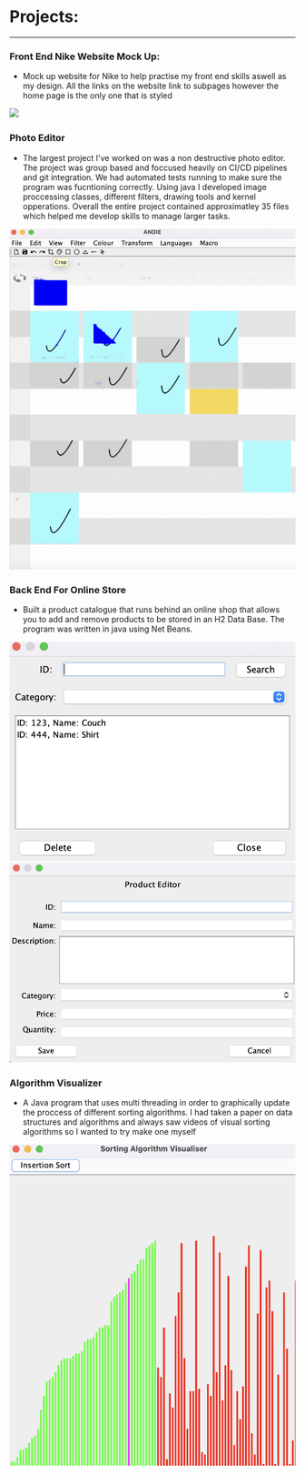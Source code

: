 # Projects:
---

### Front End Nike Website Mock Up:
- Mock up website for Nike to help practise my front end skills aswell as my design. All the links on the website link to subpages however the home page is the only one that is styled

<img src="Screen Shot 2023-07-27 at 4.12.42 PM.png">

### Photo Editor
- The largest project I've worked on was a non destructive photo editor. The project was group based and foccused heavily on CI/CD pipelines and git integration. We had automated tests running to make sure the program was fucntioning correctly. Using java I developed image proccessing classes, different filters, drawing tools and kernel opperations. Overall the entire project contained approximatley 35 files which helped me develop skills to manage larger tasks.

<img src="andie.png">


### Back End For Online Store
- Built a product catalogue that runs behind an online shop that allows you to add and remove products to be stored in an H2 Data Base. The program was written in java using Net Beans.

<img src="cat_1.png">

<img src="cat_2.png">


### Algorithm Visualizer
- A Java program that uses multi threading in order to graphically update the proccess of different sorting algorithms. I had taken a paper on data structures and algorithms and always saw videos of visual sorting algorithms so I wanted to try make one myself

<img src="Screen Shot 2023-07-27 at 4.05.58 PM.png"/>